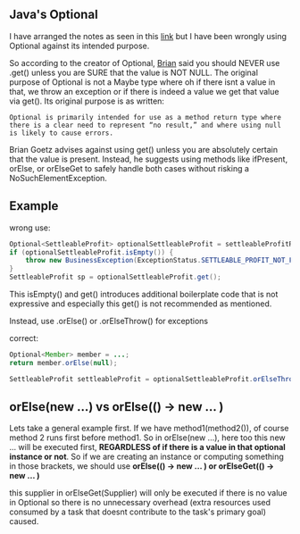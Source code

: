 ## Java's Optional
I have arranged the notes as seen in this [link](https://homoefficio.github.io/2019/10/03/Java-Optional-%EB%B0%94%EB%A5%B4%EA%B2%8C-%EC%93%B0%EA%B8%B0/)
but I have been wrongly using Optional against its intended purpose.

So according to the creator of Optional, [Brian](https://stackoverflow.com/questions/26327957/should-java-8-getters-return-optional-type/26328555#26328555) said you should NEVER use .get() unless you are SURE that the value is NOT NULL. The original purpose of Optional
is not a Maybe type where oh if there isnt a value in that, we throw an exception or if there is indeed a value we get that value via
get(). Its original purpose is as written:

```
Optional is primarily intended for use as a method return type where there is a clear need to represent “no result,” and where using null is likely to cause errors. 
```

Brian Goetz advises against using get() unless you are absolutely certain that the value is present. Instead, he suggests using methods like ifPresent, orElse, or orElseGet to safely handle both cases without risking a NoSuchElementException.

## Example 
wrong use:
```java
Optional<SettleableProfit> optionalSettleableProfit = settleableProfitRepository.findByUser(user);
if (optionalSettleableProfit.isEmpty()) {
    throw new BusinessException(ExceptionStatus.SETTLEABLE_PROFIT_NOT_FOUND);
}
SettleableProfit sp = optionalSettleableProfit.get();
```

This isEmpty() and get() introduces additional boilerplate code that is not expressive and especially this get() is not recommended as mentioned.

Instead, use .orElse() or .orElseThrow() for exceptions

correct:
```java
Optional<Member> member = ...;
return member.orElse(null);

SettleableProfit settleableProfit = optionalSettleableProfit.orElseThrow(() -> new BusinessException(ExceptionStatus.SETTLEABLE_PROFIT_NOT_FOUND));
```

## orElse(new ...) vs orElse(() -> new ... )
Lets take a general example first. If we have method1(method2()), of course method 2 runs first before method1. So in orElse(new ...),
here too this new ... will be executed first, **REGARDLESS of if there is a value in that optional instance or not**. So if we are creating
an instance or computing something in those brackets, we should use **orElse(() -> new ... ) or orElseGet(() -> new ... )**

this supplier in orElseGet(Supplier) will only be executed if there is no value in Optional so there is no unnecessary overhead (extra
resources used consumed by a task that doesnt contribute to the task's primary goal) caused.
